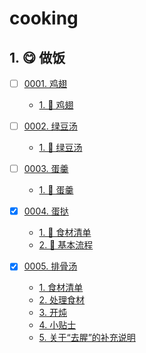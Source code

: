 # cooking


## 1. 😋 做饭

- [ ] [0001. 鸡翅](https://tdahuyou.github.io/TNotes.cooking/notes/0001.%20%E9%B8%A1%E7%BF%85/README) <!-- [locale](./notes/0001.%20%E9%B8%A1%E7%BF%85/README) -->  
  - [1. 📒 鸡翅](https://tdahuyou.github.io/TNotes.cooking/notes/0001.%20%E9%B8%A1%E7%BF%85/README#1--鸡翅)
  

- [ ] [0002. 绿豆汤](https://tdahuyou.github.io/TNotes.cooking/notes/0002.%20%E7%BB%BF%E8%B1%86%E6%B1%A4/README) <!-- [locale](./notes/0002.%20%E7%BB%BF%E8%B1%86%E6%B1%A4/README) -->  
  - [1. 📒 绿豆汤](https://tdahuyou.github.io/TNotes.cooking/notes/0002.%20%E7%BB%BF%E8%B1%86%E6%B1%A4/README#1--绿豆汤)
  

- [ ] [0003. 蛋羹](https://tdahuyou.github.io/TNotes.cooking/notes/0003.%20%E8%9B%8B%E7%BE%B9/README) <!-- [locale](./notes/0003.%20%E8%9B%8B%E7%BE%B9/README) -->  
  - [1. 📒 蛋羹](https://tdahuyou.github.io/TNotes.cooking/notes/0003.%20%E8%9B%8B%E7%BE%B9/README#1--蛋羹)
  

- [x] [0004. 蛋挞](https://tdahuyou.github.io/TNotes.cooking/notes/0004.%20%E8%9B%8B%E6%8C%9E/README) <!-- [locale](./notes/0004.%20%E8%9B%8B%E6%8C%9E/README) -->  
  - [1. 📒 食材清单](https://tdahuyou.github.io/TNotes.cooking/notes/0004.%20%E8%9B%8B%E6%8C%9E/README#1--食材清单)
  - [2. 📒 基本流程](https://tdahuyou.github.io/TNotes.cooking/notes/0004.%20%E8%9B%8B%E6%8C%9E/README#2--基本流程)
  

- [x] [0005. 排骨汤](https://tdahuyou.github.io/TNotes.cooking/notes/0005.%20%E6%8E%92%E9%AA%A8%E6%B1%A4/README) <!-- [locale](./notes/0005.%20%E6%8E%92%E9%AA%A8%E6%B1%A4/README) -->  
  - [1. 食材清单](https://tdahuyou.github.io/TNotes.cooking/notes/0005.%20%E6%8E%92%E9%AA%A8%E6%B1%A4/README#1-食材清单)
  - [2. 处理食材](https://tdahuyou.github.io/TNotes.cooking/notes/0005.%20%E6%8E%92%E9%AA%A8%E6%B1%A4/README#2-处理食材)
  - [3. 开炖](https://tdahuyou.github.io/TNotes.cooking/notes/0005.%20%E6%8E%92%E9%AA%A8%E6%B1%A4/README#3-开炖)
  - [4. 小贴士](https://tdahuyou.github.io/TNotes.cooking/notes/0005.%20%E6%8E%92%E9%AA%A8%E6%B1%A4/README#4-小贴士)
  - [5. 关于“去腥”的补充说明](https://tdahuyou.github.io/TNotes.cooking/notes/0005.%20%E6%8E%92%E9%AA%A8%E6%B1%A4/README#5-关于去腥的补充说明)
  
